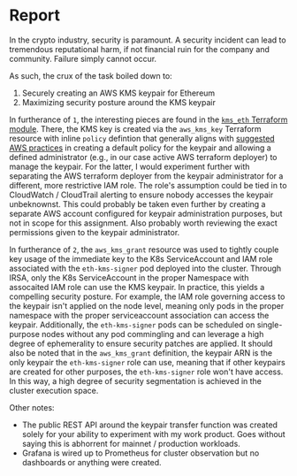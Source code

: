 # Report

In the crypto industry, security is paramount. A security incident can lead to tremendous reputational harm, if not financial ruin for the company and community. Failure simply cannot occur.

As such, the crux of the task boiled down to:
1. Securely creating an AWS KMS keypair for Ethereum
2. Maximizing security posture around the KMS keypair

In furtherance of `1`, the interesting pieces are found in the [`kms_eth` Terraform module](https://github.com/deasydoesit/expert-happiness/tree/main/aws/modules/kms_eth). There, the KMS key is created via the `aws_kms_key` Terraform resource with inline `policy` defintion that generally aligns with [suggested AWS practices](https://docs.aws.amazon.com/kms/latest/developerguide/key-policy-default.html) in creating a default policy for the keypair and allowing a defined administrator (e.g., in our case active AWS terraform deployer) to manage the keypair. For the latter, I would experiment further with separating the AWS terraform deployer from the keypair administrator for a different, more restrictive IAM role. The role's assumption could be tied in to CloudWatch / CloudTrail alerting to ensure nobody accesses the keypair unbeknownst. This could probably be taken even further by creating a separate AWS account configured for keypair administration purposes, but not in scope for this assignment. Also probably worth reviewing the exact permissions given to the keypair administrator. 

In furtherance of `2`, the `aws_kms_grant` resource was used to tightly couple key usage of the immediate key to the K8s ServiceAccount and IAM role associated with the `eth-kms-signer` pod deployed into the cluster. Through IRSA, only the K8s ServiceAccount in the proper Namespace with assocaited IAM role can use the KMS keypair. In practice, this yields a compelling security posture. For example, the IAM role governing access to the keypair isn't applied on the node level, meaning only pods in the proper namespace with the proper serviceaccount association can access the keypair. Additionally, the `eth-kms-signer` pods can be scheduled on single-purpose nodes without any pod commingling and can leverage a high degree of ephemerality to ensure security patches are applied. It should also be noted that in the `aws_kms_grant` definition, the keypair ARN is the only keypair the `eth-kms-signer` role can use, meaning that if other keypairs are created for other purposes, the `eth-kms-signer` role won't have access. In this way, a high degree of security segmentation is achieved in the cluster execution space.

Other notes:
- The public REST API around the keypair transfer function was created solely for your ability to experiment with my work product. Goes without saying this is abhorrent for mainnet / production workloads.
- Grafana is wired up to Prometheus for cluster observation but no dashboards or anything were created.